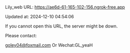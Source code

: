 Lily_web URL: https://ae6d-61-165-102-156.ngrok-free.app

Updated at: 2024-12-10 04:54:06

If you cannot open this URL, the server might be down.

Please contact: 

goley04@foxmail.com Or Wechat:GL_yeaH